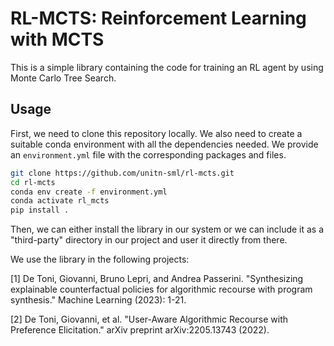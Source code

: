 # RL-MCTS: Reinforcement Learning with MCTS

This is a simple library containing the code for training an RL agent by using Monte Carlo Tree Search. 

## Usage

First, we need to clone this repository locally. We also need to create a suitable conda environment with all the dependencies needed. We provide an `environment.yml` file with the corresponding packages and files. 

```bash
git clone https://github.com/unitn-sml/rl-mcts.git
cd rl-mcts
conda env create -f environment.yml
conda activate rl_mcts
pip install .
```

Then, we can either install the library in our system or we can include it as a "third-party" directory in our project and user it directly from there. 

We use the library in the following projects: 

[1] De Toni, Giovanni, Bruno Lepri, and Andrea Passerini. "Synthesizing explainable counterfactual policies for algorithmic recourse with program synthesis." Machine Learning (2023): 1-21.

[2] De Toni, Giovanni, et al. "User-Aware Algorithmic Recourse with Preference Elicitation." arXiv preprint arXiv:2205.13743 (2022).